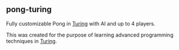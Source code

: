 ## pong-turing
Fully customizable Pong in [Turing](http://compsci.ca/holtsoft/) with AI and up to 4 players.

This was created for the purpose of learning advanced programming techniques in [Turing](http://compsci.ca/holtsoft/).
